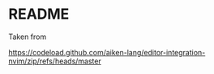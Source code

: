 # README 

Taken from 

https://codeload.github.com/aiken-lang/editor-integration-nvim/zip/refs/heads/master

